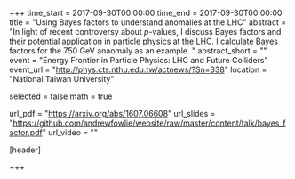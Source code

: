 +++
time_start = 2017-09-30T00:00:00
time_end = 2017-09-30T00:00:00
title = "Using Bayes factors to understand anomalies at the LHC"
abstract = "In light of recent controversy about $p$-values, I discuss Bayes factors and their potential application in particle physics at the LHC. I calculate Bayes factors for the 750 GeV anaomaly as an example. "
abstract_short = ""
event = "Energy Frontier in Particle Physics: LHC and Future Colliders"
event_url = "http://phys.cts.nthu.edu.tw/actnews/?Sn=338"
location = "National Taiwan University"

selected = false
math = true

url_pdf = "https://arxiv.org/abs/1607.06608"
url_slides = "https://github.com/andrewfowlie/website/raw/master/content/talk/bayes_factor.pdf"
url_video = ""

[header]

+++
